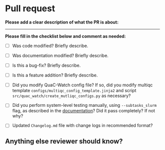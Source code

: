 # Pull request

**Please add a clear description of what the PR is about:**

------

**Please fill in the checklist below and comment as needed:**

- [ ] Was code modified? Briefly describe.
- [ ] Was documentation modified? Briefly describe.
- [ ] Is this a bug-fix? Briefly describe.
- [ ] Is this a feature addition? Briefly describe.
- [ ] Did you modify QuaC-Watch config file? If so, did you modify multiqc template
  `configs/multiqc_config_template.jinja2` and script `src/quac_watch/create_mutliqc_configs.py` as necessary?
- [ ] Did you perform system-level testing manually, using `--subtasks_slurm` flag, as described in the [documentation](https://quac.readthedocs.io/en/stable/system_testing/)? Did it pass completely? If not why?
- [ ] Updated `Changelog.md` file with change logs in recommended format?


## Anything else reviewer should know?
